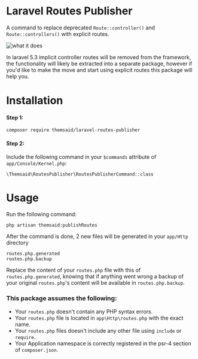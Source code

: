 # Laravel Routes Publisher

A command to replace deprecated `Route::controller()` and `Route::controllers()` with explicit routes.

![what it does](http://s17.postimg.org/x5q8vfrfz/Screen_Shot_2016_03_23_at_12_36_34_PM.png)

In laravel 5.3 implicit controller routes will be removed from the framework, the functionality will likely be extracted into a separate
package, however if you'd like to make the move and start using explicit routes this package will help you.

# Installation

#### Step 1:

```
composer require themsaid/laravel-routes-publisher
```

#### Step 2:

Include the following command in your `$commands` attribute of `app/Console/Kernel.php`:

```
\Themsaid\RoutesPublisher\RoutesPublisherCommand::class
```

# Usage

Run the following command:

```
php artisan themsaid:publishRoutes
```

After the command is done, 2 new files will be generated in your `app/Http` directory

```
routes.php.generated
routes.php.backup
```

Replace the content of your `routes.php` file with this of `routes.php.generated`, knowing that if anything went wrong a backup
of your original `routes.php`'s content will be available in `routes.php.backup`.

### This package assumes the following:

- Your `routes.php` doesn't contain any PHP syntax errors.
- Your `routes.php` file is located in `app\Http\routes.php` with the exact name.
- Your `routes.php` files doesn't include any other file using `include` or `require`.
- Your Application namespace is correctly registered in the psr-4 section of `composer.json`.
